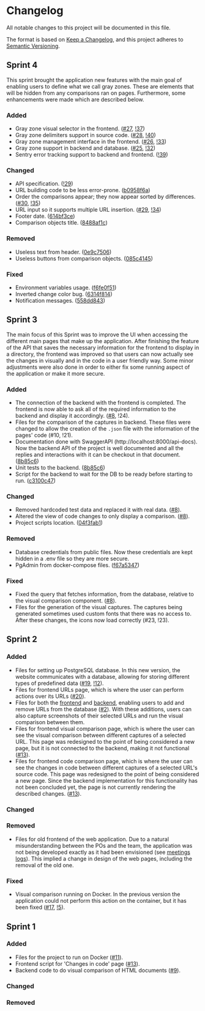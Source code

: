 # Changelog
All notable changes to this project will be documented in this file.

The format is based on [Keep a Changelog](https://keepachangelog.com/en/1.0.0/),
and this project adheres to [Semantic Versioning](https://semver.org/spec/v2.0.0.html).

## Sprint 4
This sprint brought the application new features with the main goal of enabling users to define what we call gray zones. These are elements that will be hidden from any comparisons ran on pages. Furthermore, some enhancements were made which are described below.

### Added
- Gray zone visual selector in the frontend. ([#27](https://gitlab.com/feup-tbs/ldso2021/t1g1/-/issues/27), [!37](https://gitlab.com/feup-tbs/ldso2021/t1g1/-/merge_requests/37))
- Gray zone delimiters support in source code. ([#28](https://gitlab.com/feup-tbs/ldso2021/t1g1/-/issues/28), [!40](https://gitlab.com/feup-tbs/ldso2021/t1g1/-/merge_requests/40))
- Gray zone management interface in the frontend. ([#26](https://gitlab.com/feup-tbs/ldso2021/t1g1/-/issues/26), [!33](https://gitlab.com/feup-tbs/ldso2021/t1g1/-/merge_requests/33))
- Gray zone support in backend and database. ([#25](https://gitlab.com/feup-tbs/ldso2021/t1g1/-/issues/25), [!32](https://gitlab.com/feup-tbs/ldso2021/t1g1/-/merge_requests/32))
- Sentry error tracking support to backend and frontend. ([!39](https://gitlab.com/feup-tbs/ldso2021/t1g1/-/merge_requests/39))


### Changed
- API specification. ([!29](https://gitlab.com/feup-tbs/ldso2021/t1g1/-/merge_requests/29))
- URL building code to be less error-prone. ([b0958f6a](https://gitlab.com/feup-tbs/ldso2021/t1g1/-/commit/b0958f6a1d8b01a040779cf7e6d75ca9f5a72fd4))
- Order the comparisons appear; they now appear sorted by differences. ([#30](https://gitlab.com/feup-tbs/ldso2021/t1g1/-/issues/30), [!35](https://gitlab.com/feup-tbs/ldso2021/t1g1/-/merge_requests/35))
- URL input so it supports multiple URL insertion. ([#29](https://gitlab.com/feup-tbs/ldso2021/t1g1/-/issues/29), [!34](https://gitlab.com/feup-tbs/ldso2021/t1g1/-/merge_requests/34))
- Footer date. ([614bf3ce](https://gitlab.com/feup-tbs/ldso2021/t1g1/-/commit/614bf3ce3672850fa15307b4fee08f164d758069))
- Comparison objects title. ([8488af1c](https://gitlab.com/feup-tbs/ldso2021/t1g1/-/commit/8488af1caca36d5224b2269327f0da02de2b1be5))

### Removed
- Useless text from header. ([0e9c7506](https://gitlab.com/feup-tbs/ldso2021/t1g1/-/commit/0e9c75060e5c24962f31ed2adc6e62a6204b7a9a))
- Useless buttons from comparison objects. ([085c4145](https://gitlab.com/feup-tbs/ldso2021/t1g1/-/commit/085c4145a2eaf6c5ed6f35d1dfbd13b8f5605737))

### Fixed
- Environment variables usage. ([f6fe0f51](https://gitlab.com/feup-tbs/ldso2021/t1g1/-/commit/f6fe0f510bd2639955fd669b035679916dbe83d8))
- Inverted change color bug. ([6314f814](https://gitlab.com/feup-tbs/ldso2021/t1g1/-/commit/6314f81423bd70e9140fafea2b3cf30daa2ed106))
- Notification messages. ([558dd843](https://gitlab.com/feup-tbs/ldso2021/t1g1/-/commit/558dd843daa8f5cc4c06542425f13f706b4475c3))

## Sprint 3
The main focus of this Sprint was to improve the UI when accessing the different main pages that make up the application. After finishing the feature of the API that saves the necessary information for the frontend to display in a directory, the frontend was improved so that users can now actually see the changes in visually and in the code in a user friendly way.
Some minor adjustments were also done in order to either fix some running aspect of the application or make it more secure.

### Added
- The connection of the backend with the frontend is completed. The frontend is now able to ask all of the required information to the backend and display it accordingly. ([#8](https://gitlab.com/feup-tbs/ldso2021/t1g1/-/issues/8), !24).
- Files for the comparison of the captures in backend. These files were changed to allow the creation of the `.json` file with the information of the pages' code (#10, !21).
- Documentation done with SwaggerAPI (http://localhost:8000/api-docs). Now the backend API of the project is well documented and all the replies and interactions with it can be checkout in that document. ([8b85c6](https://gitlab.com/feup-tbs/ldso2021/t1g1/-/commit/8b85c64507aac1cb43d50b01b79e55ca567ee42b))
- Unit tests to the backend. ([8b85c6](https://gitlab.com/feup-tbs/ldso2021/t1g1/-/commit/8b85c64507aac1cb43d50b01b79e55ca567ee42b))
- Script for the backend to wait for the DB to be ready before starting to run. ([c3100c47](https://gitlab.com/feup-tbs/ldso2021/t1g1/-/commit/c3100c47c076a1ba7dff3b3213f51abfa4d6aa8a))

### Changed
- Removed hardcoded test data and replaced it with real data. ([#8](https://gitlab.com/feup-tbs/ldso2021/t1g1/-/issues/8)).
- Altered the view of code changes to only display a comparison. ([#8](https://gitlab.com/feup-tbs/ldso2021/t1g1/-/issues/8)).
- Project scripts location. ([04f3fab1](https://gitlab.com/feup-tbs/ldso2021/t1g1/-/commit/04f3fab10cb535911158649ebe08306f145daca2))

### Removed
- Database credentials from public files. Now these credentials are kept hidden in a .env file so they are more secure.
- PgAdmin from docker-compose files. ([f67a5347](https://gitlab.com/feup-tbs/ldso2021/t1g1/-/commit/f67a53475d6d43ab25dd31761c251026776dc7e7))

### Fixed
- Fixed the query that fetches information, from the database, relative to the visual comparison component. ([#8](https://gitlab.com/feup-tbs/ldso2021/t1g1/-/issues/8)).
- Files for the generation of the visual captures. The captures being generated sometimes used custom fonts that there was no access to. After these changes, the icons now load correctly (#23, !23).

## Sprint 2

### Added
- Files for setting up PostgreSQL database. In this new version, the website communicates with a database, allowing for storing different types of predefined data ([#19](https://gitlab.com/feup-tbs/ldso2021/t1g1/-/issues/17), [!12](https://gitlab.com/feup-tbs/ldso2021/t1g1/-/merge_requests/5)).
- Files for frontend URLs page, which is where the user can perform actions over its URLs ([#20](https://gitlab.com/feup-tbs/ldso2021/t1g1/-/issues/20)).
- Files for both the [frontend](https://gitlab.com/feup-tbs/ldso2021/t1g1/-/issues/20) and [backend](https://gitlab.com/feup-tbs/ldso2021/t1g1/-/issues/21), enabling users to add and remove URLs from the database ([#2](https://gitlab.com/feup-tbs/ldso2021/t1g1/-/issues/2)). With these additions, users can also capture screenshots of their selected URLs and run the visual comparison between them.
- Files for frontend visual comparison page, which is where the user can see the visual comparison between different captures of a selected URL. This page was redesigned to the point of being considered a new page, but it is not connected to the backend, making it not functional ([#13](https://gitlab.com/feup-tbs/ldso2021/t1g1/-/issues/13)). 
- Files for frontend code comparison page, which is where the user can see the changes in code between different captures of a selected URL's source code. This page was redesigned to the point of being considered a new page. Since the backend implementation for this functionality has not been concluded yet, the page is not currently rendering the described changes. ([#13](https://gitlab.com/feup-tbs/ldso2021/t1g1/-/issues/13)). 

### Changed

### Removed
- Files for old frontend of the web application. Due to a natural misunderstanding between the POs and the team, the application was not being developed exactly as it had been envisioned (see [meetings logs](https://gitlab.com/feup-tbs/ldso2021/t1g1/-/wikis/Meetings-log)). This implied a change in design of the web pages, including the removal of the old one.

### Fixed

- Visual comparison running on Docker. In the previous version the application could not perform this action on the container, but it has been fixed ([#17](https://gitlab.com/feup-tbs/ldso2021/t1g1/-/issues/17), [!5](https://gitlab.com/feup-tbs/ldso2021/t1g1/-/merge_requests/5)). 

## Sprint 1

### Added
- Files for the project to run on Docker ([#11](https://gitlab.com/feup-tbs/ldso2021/t1g1/-/issues/11)).
- Frontend script for 'Changes in code' page ([#13](https://gitlab.com/feup-tbs/ldso2021/t1g1/-/issues/13)).
- Backend code to do visual comparison of HTML documents ([#9](https://gitlab.com/feup-tbs/ldso2021/t1g1/-/issues/9)).

### Changed

### Removed

[Sprint 1]: https://gitlab.com/feup-tbs/ldso2021/t1g1
